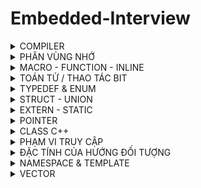 # Embedded-Interview
<details>

<summary>COMPILER</summary>
Quy trình dịch là quá trình chuyển đổi từ ngôn ngữ bậc cao sang ngôn ngữ đích (ngôn ngữ máy) để máy tính có thể hiểu và thực thi. Ngôn ngữ lập trình C++ là một ngôn ngữ dạng biên dịch. Chương trình được viết bằng C++ muốn chạy được trên máy tính phải trải qua một quá trình biên dịch để chuyển đổi từ dạng mã nguồn sang chương trình dạng mã thực thi. Quá trình được chia ra làm 4 giai đoạn chính:
    
![image](https://codelearn.io/Media/Default/Users/Darksider/ssj/maxresdefault.jpg)
	
	
HOẠT ĐỘNG

1. Giai đoạn tiền xử lý – Preprocessor
Bộ tiền xử lý có nhiệm vụ thực hiện:

- Nhận mã nguồn
- Xóa bỏ tất cả chú thích, comments của chương trình
- Chỉ thị tiền xử lý (bắt đầu bằng #) cũng được xử lý
Chúng ta có thể bắt lỗi ngay ở giai đoạn này với việc sử dụng một cách hợp lý các chỉ thị #if và #error. Bằng cách sử dụng option -E của trình biên dịch như bên dưới, chúng ta có thể dừng quá trình biên dịch ngay ở giai đoạn tiền xử lý nếu có lỗi ở giai đoạn này.

Ví dụ: chỉ thị #include cho phép ghép thêm mã chương trình của một tệp tiêu để vào mã nguồn cần dịch. Các hằng số được định nghĩa bằng #define sẽ được thay thế bằng giá trị cụ thể tại mỗi nơi sử dụng trong chương trình.
![image](https://codelearn.io/Media/Default/Users/Darksider/ssj/Screenshot%202020-09-22%20092248.png)
	
Sau khi thực hiện tiền xử lý
	
![image](https://codelearn.io/Media/Default/Users/Darksider/ssj/Screenshot%202020-09-22%20092317.png)
	

2. Compilation (biên dịch)

- Phân tích cú pháp (syntax) của mã nguồn NNBC.
- Chuyển chúng sang dạng mã Assembly là một ngôn ngữ bậc thấp (hợp ngữ) gần với tập lệnh của bộ vi xử lý.

![image](https://codelearn.io/Media/Default/Users/Darksider/ssj/Screenshot%202020-09-22%20094157.png)
	
3. Công đoạn dịch Assembly

- Dich chương trình => Sang mã máy 0 và 1
- Một tệp mã máy (.obj) sinh ra trong hệ thống sau đó.
	
4. Giai đoạn Linker

Trong giai đoạn này mã máy của một chương trình dịch từ nhiều nguồn (file .c hoặc file thư viện .lib) được liên kết lại với nhau để tạo thành chương trình đích duy nhất
Mã máy của các hàm thư viện gọi trong chương trình cũng được đưa vào chương trình cuối trong giai đoạn này.
Chính vì vậy mà các lỗi liên quan đến việc gọi hàm hay sử dụng biến tổng thể mà không tồn tại sẽ bị phát hiện. Kể cả lỗi viết chương trình chính không có hàm main() cũng được phát hiện trong liên kết.
    
</details>

<details>
<summary>PHÂN VÙNG NHỚ</summary>
	
<img width="400" alt="image" src="https://i0.wp.com/media.geeksforgeeks.org/wp-content/uploads/memoryLayoutC.jpg?resize=449%2C343&ssl=1">

## Phân vùng Text:
- Quyền truy cập chỉ Read và nó chứa lệnh để thực thi nên tránh sửa đổi instruction.

- Chứa khai báo hằng số trong chương trình (.rodata)
```
// Ví dụ : chỉ đọc data
const int a = 9;
char *arr = "Hello";
```
## Phân vùng Data:
- Quyền truy cập là read-write.

- Chứa biến toàn cục or biến static với giá trị khởi tạo khác không.

- Được giải phóng khi kết thúc chương trình.
```
#include <stdio.h>

int x = 10; // biến toàn cục
static int a = 15; // biến static toàn cục

void test(){
 static int b = 10; // biến static cục bộ
 a = a + 20;
 prinf("test: %d\n", a);
}
int main (){

 test();
 a = a +15;
 prinf("main: %d\n", a);
 return 0;
 // Result: test = 35, main = 50
```
## Phân vùng BSS:
- Quyền truy cập là read-write.

- Chứa biến toàn cục or biến static với giá trị khởi tạo bằng không or không khởi tạo.

- Được giải phóng khi kết thúc chương trình.
```
static int a ; // biến static toàn cục phân vùng bss
/* khi giá trị được khởi tạo vd: a = 10 thì nó vẫn ở phân vùng bss */ 
void test(){
 static int b ; // biến static cục bộ
}
int main (){
}
```
## Phân vùng Stack:
- Quyền truy cập là read-write.

- Được sử dụng cấp phát cho biến local, input parameter của hàm,…

- Sẽ được giải phóng khi ra khỏi block code/hàm.
```
// int a, int b là input parameter
int sum(int a, int b){
  int c; // biến cục bộ ở phân vùng stack
  c = a + b;
  return c;
}
```
## Phân vùng Heap:
- Quyền truy cập là read-write.

- Được sử dụng để cấp phát bộ nhớ động như: Malloc, Calloc,…

- Sẽ được giải phóng khi gọi hàm free,…
```
#include <stdio.h>
#include <stdint.h>
#include <stdlib.h>

void test1(){
  char arr[3]; // biến toàn cục
  printf("Dia chi arr: %p\n", arr);
}

void test2(){
/*
 Khi khai báo kiểu malloc, các ô nhớ sẽ được giữ nguyên bộ nhớ ban đầu (draf data hay dữ liệu rác).
 Kiểu trả về là con trỏ void (không có giá trị), tham số truyền vào là  size tính bằng byte.
 Vì hàm malloc trả về dạng void, vậy ta cần ép kiểu cho nó trở về đúng kiểu con trỏ mà ta sử dụng.
 Vì char có 1 byte nên khai báo sẽ được cấp 3 byte tương ứng 3 phần tử.
*/
  char *arr = (char*)malloc(sizeof(char)*3);
  // arr = (char*)realloc(arr,(sizeof(char)*5) // thay đổi kích thước mảng 5 byte tương ứng 5 phần tử
  printf("Dia chi arr: %p\n", arr);
  free(arr);
}

int main(){
  test1();
  test1();
  test2();
  test2();
}
/*
Result: khi chưa sử dụng lệnh free cho hàm malloc
Dia chi arr: 0061FF0D : khi gọi test1 lần 1 sau khởi tạo xong nó sẽ thoát ra và thu hồi vùng nhớ 
Dia chi arr: 0061FF0D : khi gọi test1 lần 2 nó khởi tạo địa chỉ trước đó vì địa chỉ đó vẫn còn trống.
Dia chi arr: 00BA2F20 : do malloc được lưu ở phân vùng Heap nên nó không thể tự thu hồi 
Dia chi arr: 00BA2F30

Result: khi sử dụng lệnh free cho hàm malloc
Dia chi arr: 0061FF0D
Dia chi arr: 0061FF0D
Dia chi arr: 00AD2F20
Dia chi arr: 00AD2F20
*/
```
## Sự khác nhau giữa bộ nhớ Heap và bộ nhớ Stack :
- Bộ nhớ Heap và bộ nhớ Stack bản chất đều cùng là vùng nhớ được tạo ra và lưu trữ trong RAM khi chương trình được thực thi.
- Bộ nhớ Stack được dùng để lưu trữ các biến cục bộ trong hàm, tham số truyền vào... Truy cập vào bộ nhớ này rất nhanh và được thực thi khi chương trình được biên dịch
- Vùng nhớ Stack được quản lý bởi hệ điều hành, dữ liệu được lưu trong Stack sẽ tự động hủy khi hàm thực hiện xong công việc của mình.
- Bộ nhớ Heap được dùng để lưu trữ vùng nhớ cho những biến con trỏ được cấp phát động bởi các hàm malloc - calloc - realloc (trong C).
- Nếu bạn liên tục cấp phát vùng nhớ mà không giải phóng thì sẽ bị lỗi tràn vùng nhớ Heap (Heap overflow).
</details>
    
 <details>
 <summary>MACRO - FUNCTION - INLINE</summary>
     
 ## Macro 
 - Macro không phải là hàm, cũng không phải là biến mà nó chỉ là 1 định nghĩa.
 - Macro được diễn ra ở quá trình tiền xử lý (preprocessor).
 - Thay thế định nghĩa macro vào đoạn code đã gọi.
 - VD: #define SUM(a,b)     (a+b)
       - Preprocessor khi gặp bất kỳ lời gọi SUM(first+last) nào thì thay ngay bằng (first+last)

     
 **VD1:**
 ```
 #define MAX 10
 Preprocessor khi gặp bất kỳ lời gọi MAX nào thì thay ngay bằng 10.
     
 #define SUM(a,b) a + b //SUM(a,b) gọi là định nghĩa
 Preprocessor khi gặp bất kỳ lời gọi SUM(first,last) nào thì thay ngay bằng (first+last).
 
 ```
     
 **VD2:**
 ```
  '\' trong Macro dùng để liên kết nội dung dòng bên dưới 
  #define CREATE_FUNC(ten_ham, noi_dung)    \
  void ten_ham(){                           \
     printf("%s\n",noi_dung);               \
  }
  CREATE_FUNC(test,"this is test\n"); // tạo ra hàm test
   /*
   void test(){                           
     printf("%s\n","this is test\n");       
  }
   */
  CREATE_FUNC(test2,"this is test2\n"); // tạo ra thêm hàm test2
  
 ```
 ## Function
- Khi thấy hàm được gọi, compiler sẽ phải lưu con trỏ chương trình Program Couter (PC) hiện tại vào Stack Pointer; chuyển Program Counter tới hàm được gọi, thực hiện hàm đó xong và lấy kết quả trả về; sau đó quay lại vị trí ban đầu trong stack trước khi gọi hàm và tiếp tục thực hiện chương trình.
- Như có thể thấy, các này khiến chương trình tốn thời gian hơn là chỉ cần thay thế đoạn code đã được compile (cách của inline function).
     
**VD: giả sử trường hợp 8 bit**
```
Trường hợp đang ở dưới thì khi đến 0x03 thì nó gặp 1 hàm. 
Lúc này nó sẽ lưu 0x03 vào Stack Pointer và PC nó sẽ vào hàm A để chạy từ 0xc1 đến 0xc6.
Sau khi PC chạy xong hàm A, lúc này nó sẽ vào Stack Pointer để lấy 0x03 gán cho PC và tiếp tục chạy từ 0x03 đến 0x08.
 
0x01   main (){           
0x02    while(1){     
0x03     A();
 .    
 .      }
0x08  }

0xc1    void A(){
  .
  .    
0xc6   }
```

## Inline
- Được xử lý bởi compiler
- Được khai báo với từ khóa inline
- Khi compiler thấy bất kỳ chỗ nào xuất hiện inline function, nó sẽ thay thế chỗ đó bởi định nghĩa của hàm đã được compiler tương ứng. –> Phần được thay thế không phải code mà là đoạn code đã được compiler.
     
## So sánh
- `Macro` đơn giản là chỉ `thay thế đoạn code macro vào chỗ được gọi` trước khi được biên dịch
- `Inline thay thế đoạn mã code đã được biên dịch vào chỗ được gọi`.
- `Hàm bình thường phải tạo một function call`, lưu địa chỉ trước khi gọi hàm vào stack sau đó mới thực hiện hàm và sau cùng là quay trở về địa chỉ trên stack trước khi gọi hàm và thực hiện tiếp chương trình
- `Macro khiến code trở nên dài` hơn rất nhiều so với bình thường `nhưng thời gian chạy nhanh`.
- `Hàm inline cũng khiến code dài hơn`, tuy nhiên nó làm `giảm thời gian chạy chương trình`.
- `Hàm bình thường` sẽ phải gọi function call nên `tốn thời gian hơn inline function` nhưng `code ngắn gọn hơn`.
   
</details>
    
    
<details>
<summary>TOÁN TỬ  / THAO TÁC BIT</summary>
    
- AND (Biểu thức AND): Ký hiệu: `&`.
	| A | B | A & B |
  	|---|---|:---:|
  	|0|0|  0|
  	|0|1|  0|
  	|1|0|  0|
  	|1|1|  1|
    ```c
    unsigned int a = 9;  
	unsigned int b = 8;  
    unsigned int result = a & b;  
	```
 - OR (Biểu thức OR): Ký hiệu: `|`.
	| A | B | A \| B |
  	|---|---|:---:|
  	|0|0|  0|
  	|0|1|  1|
  	|1|0|  1|
  	|1|1|  1|
    ```c
    unsigned int a = 5;  // 0101
	unsigned int b = 3;  // 0011
	unsigned int result = a | b;  // 0111
    ```
- XOR (Biểu thức XOR): Ký hiệu: `^`.
	| A | B | A ^ B |
  	|---|---|:---:|
  	|0|0|  0|
  	|0|1|  1|
  	|1|0|  1|
  	|1|1|  0|
    ```c
    unsigned int a = 5;  // 0101
	unsigned int b = 3;  // 0011
	unsigned int result = a ^ b;  // 0110
    ```
- NOT (Biểu thức NOT): Ký hiệu: `~`, thực hiện phép NOT bit, đảo ngược tất cả các bit của số.
	| A | ~ A |
  	|--|:---:|
  	|0|  1|
  	|1|  0|
    ```c
    unsigned int a = 5;  // 0101
	unsigned int result = ~a;  // 1010 (đảo ngược các bit)
    ```


##
<img width="355" alt="image" src="https://github.com/Kiet2024/Embedded_interview/assets/133784431/02e222c1-e668-4939-a6ea-dd05e7eb746e">

Dịch trái (<<) 4 bit là bỏ đi 4 bit bên trái(ở đầu) và thêm 4 bit 0 vào bên phải(ở cuối)

<img width="357" alt="image" src="https://github.com/Kiet2024/Embedded_interview/assets/133784431/085599a0-6a96-4d58-b47a-507eb1705ee4">

Dịch phải(>>) 1 bit là bỏ đi 1 bit bên phải(ở cuối) và thêm 1 bit 0 vào bên trái(ở đầu)
## Set 1 bit
```bit |= (1 << n); //(n là vị trí bit)```
## Clear 1 bit
```bit &= ~(1 << n);```
## Toggle 1 bit 
```bit ^= (1 << n);```
## Test 1 bit
``` 
// bit & (1 << n)
int bit = 5; // 0101
printf("%s",(((bit & (1<<2)) !=0)?"true":"false"));
 ```
</details>   
 
<details>
<summary>TYPEDEF & ENUM</summary>
    
Typedef được sử dụng để tạo tên mới cho kiểu dữ liệu. 
```
typedef uint8_t u8;
u8 x = 10; // u8 bản chất nó là kiểu uint8_t
 ```
Enum là 1 kiểu dữ liệu người dùng tự định nghĩa. Dùng để gán tên cho các hằng số. Được sử dụng để bạn có thể kiểm soát các hằng số không muốn bị nhầm lẫn trong quá trình sử dụng. Được sử dụng để định nghĩa các mã lỗi, các mã trả về, các biến hằng cần kiểm soát…
```
    typedef enum {
GiaTri1, 
GiaTri2, 
GiaTri3,
…, 
GiaTriN
} TenEnum;
```
</details>
    
    
<details>
<summary>STRUCT - UNION</summary>
 
## Struct
### Định nghĩa
struct là 1 tập hợp các phần tử dữ liệu cùng kiểu hoặc khác kiểu được gộp chung thành 1 nhóm. Các phần tử này được gọi là thành viên của struct.
	
### Cú pháp
```
struct <Tên struct>
{
<Kiểu dữ liệu thành viên số 1> <Tên thành viên số 1>;
<Kiểu dữ liệu thành viên số 2> <Tên thành viên số 2>;
…
};
```
### Sử dụng Struct
- Để truy cập vào các thành viên của struct sử dụng toán tử dấu chấm (.) đặt giữa tên biến kiểu struct và tên thành viên của struct cần truy cập.

- 1 biến thuộc kiểu struct cũng có thể trở thành tham số của 1 hàm.

- Có thể truy cập thành phần của struct thông qua biến con trỏ.
```
#include<stdio.h>
#include <string.h>
 
struct employee {
    int id;
    char name[50];
    float salary;
} e1; // khai bao bien e1
 
int main() {
    // luu tru thong tin employee
    e1.id = 17;
    strcpy(e1.name, "Vinh Tran"); // sao chep string thanh mang char
    e1.salary = 1000;
    // hien thi thong tin employee ra man hinh
    printf("employee 1 id : %d\n", e1.id);
    printf("employee 1 name : %s\n", e1.name);
    printf("employee 1 salary : %f\n", e1.salary);
    return 0;
}
```
 ### Size của Struct
 ```
 // Chương trình tính size của  1 struct
#include <stdio.h>
#include <stdint.h>

struct typeDate
{
    uint8_t arr1[10]; // 1 byte
    uint16_t arr2[7]; // 2 byte
    uint64_t arr3[5]; // 8 byte
    uint32_t arr4[1]; // 4 byte
};

int main ()
{
    printf("Size: %lu", sizeof(struct typeDate)); // result = 72 byte
    return 0;
}
 ```
 
Số byte cần quét trong 1 lần sẽ dựa trên byte lớn nhất trong struct
### Ví dụ 1:
```
struct typeDate
{
  // Số byte cần quét trong 1 lần = 8 byte
    uint8_t arr1[10]; // 1 byte
    uint16_t arr2[7]; // 2 byte
    uint64_t arr3[5]; // 8 byte
    uint32_t arr4[1]; // 4 byte
};
```
### Cách tính số size :

uint8_t có size 1 byte => arr1[10] cần 1*10 = 10 byte để lưu, mà 1 lần quét là 8 byte (byte cao nhất trong struct) 

=> arr1[10] = 10 byte + **6 byte dư** = 10 byte (cần 2 lần quét)

uint16_t có size 2 byte => arr2[7] cần 2*7 = 14 byte để lưu, mà ở trên còn dư 6 byte, nên lúc này cần 1 lần quét là đủ 

=> arr2[7] = **6 byte (byte dư ở arr1)** + 8 byte = 14 byte.

uint64_t có size 8 byte => arr3[5] cần 8*5 = 40 byte để lưu 

=> arr3[5] = 40byte ( 5 lần quét).

uint32_t có size 4 byte => arr3[1] cần 4*1 = 4 byte để lưu, nên chỉ cần 1 lần quét

=>  arr3[1] = 4 byte + 4 byte dư = 8 byte

==> tổng size = 10 byte + 14 byte + 40 byte + 8 byte = 72 byte

### Ví dụ 2:
```
struct typeDate
{
  // Số byte cần quét trong 1 lần = 4 byte
    uint8_t arr1[11]; // 1 byte
    uint32_t arr2[4]; // 4 byte
    uint16_t arr3[7]; // 2 byte
};
```
### Cách tính số size

uint8_t có size 1 byte => arr1[11] cần 1*11 = 11 byte để lưu, mà 1 lần quét là 4 byte (byte cao nhất trong struct) 

=> arr1[11] = 11 byte + **1 byte dư** = 12 byte (cần 3 lần quét)

uint32_t có size 4 byte => arr2[4] cần 4*4 = 16 byte để lưu 

=>  arr2[4] = 16 byte  (cần 4 lần quét)

uint16_t có size 2 byte => arr3[7] cần 2*7 = 14 byte để lưu

=> arr2[7] = 14 byte + 2 byte dư = 16 byte (cần 4 lần quét)

==> tổng size = 12 byte + 16 byte + 16 byte = 44 byte

## Union  
### Định nghĩa
Cũng giống như struct, union là 1 tập hợp các phần tử dữ liệu cùng kiểu hoặc khác kiểu được gộp chung thành 1 nhóm. Các phần tử này được gọi là thành viên của union.
### Cú pháp
```
union <Tên struct>
{
<Kiểu dữ liệu thành viên số 1> <Tên thành viên số 1>;
<Kiểu dữ liệu thành viên số 2> <Tên thành viên số 2>;
…
};
```
 ```
typedef union
{
    /*size union = size member lớn nhất
      union là bộ nhớ dùng chung nên khi thay đổi member này sẽ ảnh hưởng đến
      member khác.
    */
    uint8_t test1[6]; // 6 byte
    uint8_t test2[2]; // 2 byte
}data_union;
 ```
### Sử dụng Union
- Để truy cập vào các thành viên của union sử dụng toán tử dấu chấm (.) đặt giữa tên biến kiểu union và tên thành viên của union cần truy cập.

- 1 biến thuộc kiểu union cũng có thể trở thành tham số của 1 hàm.

- Có thể truy cập thành viên của union thông qua biến con trỏ.
```
#include <stdio.h>
#include <string.h>
 
/**
 * dinh nghia union Employee
 */
union Employee {
    int id;
    char name[50];
} e1; // khai bao bien e1 cho Employee
 
/**
 * ham main
 */
int main() {
    // luu tru thong tin employee e1
    e1.id = 101;
    strcpy(e1.name, "Vinh Tran"); // chuyen doi chuoi thanh mang char
    // hien thi thong tin e1 ra man hinh
    printf("employee e1 id: %d\n", e1.id);
    printf("employee e1 name: %s\n", e1.name);
    return 0;
}
```
## So sánh Struct - Union
Về mặt ý nghĩa, struct và union cơ bản giống nhau. Tuy nhiên, về mặt lưu trữ trong bộ nhớ, chúng có sự khác biệt rõ rệt như sau:
- Struct: Dữ liệu của các thành viên của struct được lưu trữ ở những vùng nhớ khác nhau. Do đó kích thước của 1 struct tối thiểu bằng kích thước các thành viên cộng lại tại vì còn phụ thuộc vào bộ nhớ đệm (struct padding).
- Union : Dữ liệu các thành viên sẽ dùng chung 1 vùng nhớ. Kích thước của union được tính là kích thước lớn nhất của kiểu dữ liệu trong union. Việc thay đổi nội dung của 1 thành viên sẽ dẫn đến thay đổi nội dung của các thành viên khác.

</details>

<details>
    <summary>EXTERN - STATIC</summary>
    
 ## Extern

 Biến extern được sử dụng khi một tệp cụ thể cần truy cập một biến từ tệp khác.
    
 **VD:**
 ``` 
// file main.c
#include <stdio.h>
extern int count; // sử dụng biến count ở file test
extern void dem(); //sử dụng hàm ở file test
int main ()
{
    printf("count: %d\n",count);
    dem();
    dem();
    return 0; 
   /* Run chương trình : gcc main.c test.c -o main
                        ./main
    Result :   16 
               16
               17 
    */
}
 ```

```
// flie test.c  
int count = 16;

void dem(){
    printf("count = %d\n",count);
    count++;
}
```
 ## Static cục bộ
Khi 1 biến cục bộ được khai báo với từ khóa static. Biến sẽ chỉ được `khởi tạo 1 lần duy nhất` và `tồn tại suốt thời gian chạy chương trình`. `Giá trị của nó không bị mất đi ngay cả kết thúc hàm`. Tuy nhiên khác với biến toàn cục có thể gọi trong tất cả mọi nơi trong chương trình, thì `biến cục bộ static chỉ có thể được gọi trong nội bộ hàm khởi tạo ra nó`. Mỗi lần hàm được gọi, giá trị của biến chính bằng giá trị tại lần gần nhất hàm được gọi.
```
// Ví dụ
#include <stdio.h>
    
void dem(){
    static int count = 10; // static cục bộ
    printf("count = %d\n",count);
    count++;
}
    
int main()
{
    dem();
    dem();
    dem();
    
    return 0;
}
/*
    Result:
    10
    11
    12
*/
```
## Static toàn cục
Static toàn cục mọi hàm có thể gọi nó được, nhưng nó chỉ có thể được `truy cập và sử dụng trong File khai báo nó, các File khác không có cách nào truy cập được`.
```
 // Ví dụ
 #include <stdio.h>

/*
    static toàn cục chỉ có thể lấy giá trị trong file chứa nó
    nên khi sử dụng extern để sử dụng biến, hàm đó ở file khác sẽ báo lỗi
*/

static int count = 16;

void dem(){
    printf("count = %d\n",count);
    count++;
}
int main()
{
    dem();
    dem();
}
/*
    Result: 
    16
    17
*/
```
</details>
    
<details>
<summary>POINTER</summary>
 
## Null Pointer
- Con trỏ null là con trỏ có giá trị và địa chỉ bằng 0.
- Khi khai báo 1 con trỏ:
    + Phải khai báo địa chỉ cho nó.
    + Nếu mà chưa sử dụng thì gán cho nó con trỏ null. 
    + Hoặc khi khai báo con trỏ và đã sử dụng nó rồi, khi không muốn sử dụng nó nữa thì phải gán nó lại là con trỏ null.
```
    int *ptr = NULL;
```
## Function Pointer
- Sau khi khai báo thì hàm cũng được lưu trữ tại một địa chỉ trong bộ nhớ, và do đó, chúng ta cũng có thể sử dụng con trỏ để lưu trữ địa chỉ và qua đó thao tác với chúng.
- Chúng ta gọi con trỏ lưu trữ địa chỉ của một hàm là con trỏ hàm trong c, và sử dụng nó để truy cập vào địa chỉ của hàm, cũng như thực thi các xử lý bên trong hàm đó.
 ```
    Cách khai báo:
        type (*fp) ( para_type_1, para_type_2, para_type_3,...);
    fp: tên con trỏ hàm.
    type: kiểu của con trỏ.
    para_type_1,.. : các kiểu của các đối số parameter.
 ```
 ```
 VD:
#include <stdio.h>

void tong(int a,int b){
    printf("tong %d va %d = %d\n", a, b, a + b);
}

void hieu(int a,int b){
    printf("hieu %d va %d = %d\n", a, b, a - b);
}

void tich(int a,int b){
    printf("tich %d va %d = %d\n", a, b, a * b);
}

void thuong(int a,int b){
    printf("thuong %d va %d = %f\n", a, b, (float)a/b);
}

void tinhtoan(int a, int b, void (*ptr)(int, int))
{   // thông qua con trỏ hàm để hàm làm input parameter
    printf("Chuong trin tinh toan\n");
    ptr(a,b);
}
int main()
{

    // void (*pheptoan)(int, int) = NULL;
    // pheptoan = thuong;
    // pheptoan(5,1);

    tinhtoan(8,6,thuong);
    return 0;
}
    
 ```
 ## Void Pointer
 - `Con trỏ void có thể trỏ đến các vùng nhớ có các kiểu dữ liệu khác nhau`.
 - Tuy nhiên, con trỏ void không xác định được kiểu dữ liệu của vùng nhớ mà nó trỏ tới, vì vậy không thể truy cập xuất trực tiếp nội dung thông qua toán tử derefernce () được. Mà `con trỏ kiểu void` cần `phải được ép kiểu` một cách rõ ràng `sang con trỏ có kiểu dữ liệu khác trước khi sử dụng toán tử derefernce` ().
 ```
 #include <stdio.h>

void tong(int a,int b){
    printf("tong %d va %d = %d\n", a, b, a + b);
}

int main()
{

    int i = 3;
    double d =12.4;
    char c ='B';

    // con trỏ void có thể trỏ đến bất kỳ địa chỉ nào 
    void *ptr = &i;

    // để lấy giá trị từ con trỏ void ta cần ép kiểu nó
    printf("i = %d\n",*(int *)ptr);

    ptr = &d;
    printf("d = %f\n",*(double *)ptr);

    ptr = &c;
    printf("c = %c\n",*(char *)ptr);

    ptr = &tong;
    ((void (*)(int, int))ptr)(9,1);
    return 0;
}
    
 ```
 ## Pointer to Pointer
 Con trỏ trỏ đến con trỏ (Pointers to pointers) là một con trỏ chứa địa chỉ của một con trỏ khác.
    
 ```
  cách khai báo: 
   data_type_of_pointer **name_of_variable = & normal_pointer_variable;
 ```
 
 ```
int val = 5; 
int *ptr = &val; // lưu địa chỉ của val vào con trỏ ptr. 
int **d_ptr = &ptr; // con trỏ tới một con trỏ được khai báo 
                    // đang trỏ tới một số nguyên.
    
 ```
 ```
 VD :
 #include <stdio.h>
 
int main()
{
    int var = 123;
 
    int* ptr2;
 
    int** ptr1;
 
    ptr2 = &var;
 
    ptr1 = &ptr2;
 
    printf("Gia tri var = %d\n", var);
    printf("Gia tri *pointer = %d\n", *ptr2);
    printf("Gia tri **pointer = %d\n", **ptr1);
 
    return 0;
    
    /*
     Result : 
        Gia tri var = 123
        Gia tri *pointer = 123
        Gia tri **pointer = 123
    */
}
 ```
</details>

<details>
<summary>CLASS C++</summary>
	
## Class là gì?
	
`Class` hay lớp là một mô tả `trừu tượng (abstract)` của nhóm các `đối tượng (object)` có 
cùng bản chất, ngược lại mỗi một đối tượng là một `thể hiện cụ thể (instance)` cho những mô tả trừu tượng đó. Một class trong C++ sẽ có các đặc điểm sau:
- Một class bao gồm các thành phần dữ liệu (thuộc tính hay property) và các 
phương thức (hàm thành phần hay method).
- Class thực chất là một kiểu dữ liệu do người lập trình định nghĩa.
- Trong C++, từ khóa class sẽ chỉ điểm bắt đầu của một class sẽ được cài đặt. 
Ví dụ về một class đơn giản, class Car. Một chiếc xe hơi vậy thì sẽ có chung những đặc điểm là đều có vô lăng, có bánh xe nhiều hơn 3, có động cơ… Đó là một class, một cái model hay mẫu mà người ta đã quy định là nếu đúng như vậy thì nó là xe hơi. Nhưng mà xe thì có thể có nhiều hãng khác nhau, BMW, Vinfast, Toyota… Thì mỗi hãng xe lại có những model xe khác nhau nhưng chúng đều là xe hơi. Vậy thì trong lập trình cũng vậy, class là quy định ra một mẫu, một cái model mà các thể hiện của nó (instance) hay đối tượng (object) phải tuân theo.

## Khai báo class và sử dụng class

Ví dụ một class cơ bản:
```
class Person {
 public:
 string firstName; // property
 string lastName; // property
 int age; // property
 void fullname() { // method
 cout << firstName << ' ' << lastName;
 }
};
```
Cú pháp tạo object của một class và sử dụng các thuộc tính và phương thức:
```
Person person;
person.firstName = "Khiem";
person.lastName = "Le";
person.fullname(); // sẽ in ra màn hình là "Khiem Le"
```

</details>

<details>
<summary>PHẠM VI TRUY CẬP</summary>

## Access modifiers & properties declaration

`Access modifier` là phạm vi truy cập của các `thuộc tính` và `phương thức` sẽ được khai báo bên dưới nó. Có 3 phạm vi truy cập trong C++ là `public`, `private` và `protected`.
- Các thuộc tính và phương thức khai báo public thì có thể được truy cập trực tiếp thông qua `instance` của class đó. Các thuộc tính nên khai báo là `public` 
nếu bạn không có ràng buộc điều kiện trước khi gán (người dùng có thể thoải mái gán giá trị) hoặc bạn không cần xử lý trước khi trả về giá trị thuộc 
tính;
- Các thuộc tính `private` thường được sử dụng khi bạn không mong muốn người khác có thể tùy ý gán giá trị hoặc là bạn muốn xử lý trước khi trả về 
giá trị.
- Đối với `protected`, các phương thức và thuộc tính chỉ có thể truy cập qua các class kế thừa nó hoặc chính nó.

Ví dụ của access modifier:
```
class MyClass
{
public:
int public_property;
private:
int _private_property;
};
```
## Method declaration

Phương thức cũng giống như một hàm bình thường.
Đối với phương thức thì có hai cách định nghĩa thi hành: định nghĩa thi hành trong lúc định nghĩa class và định nghĩa thi hành bên ngoài class.
Định nghĩa thi hành bên trong class:
```
class Animal {
 public:
 string sound;
 void makeNoise() {
 cout << sound;
 }
};
```
Định nghĩa thi hành bên ngoài class:
```
class Animal {
 public:
 string sound;
 void makeNoise();
};
void Animal::makeNoise() {
 cout << sound;
}
```

## Constructor

`Constructor` hay hàm dựng là một hàm đặc biệt, nó sẽ được gọi ngay khi chúng ta khởi tạo một `object`. 
```
class Person {
public:
 string firstName;
 string lastName;
 int age;
Person(string _firstName, string _lastName, int _age)
 {
 firstName = _firstName;
 lastName = _lastName;
 age = _age;
 }
 void fullname() {
cout << firstName << ' ' << lastName;
 }
};
```

## Static member

`Static member` hay `thành viên tĩnh` trong class C++ cũng tương tự như với `static variable (biến tĩnh)` trong function. Đối với function, sau khi thực hiện xong khối lệnh và thoát thì biến tĩnh vẫn sẽ không mất đi. Đối với class, thành viên tĩnh sẽ là thuộc tính dùng chung cho tất cả các đối tượng của class đó, cho dù là không có đối tượng nào tồn tại. Tức là bạn có thể khai báo nhiều object, mỗi object các thuộc tính của nó đều khác nhau nhưng riêng static thì chỉ có một và static member tồn tại trong suốt chương trình cho dù có hay không có object nào của nó hay nói ngắn gọn là 
dùng chung một biến static.

</details>

<details>
<summary>ĐẶC TÍNH CỦA HƯỚNG ĐỐI TƯỢNG</summary>
	
Có 4 đặc tính quan trọng của lập trình hướng đối tượng trong C++ mà chúng ta cần 
nắm vững sau đây.

`Inheritance (Tính kế thừa )` trong lập trình hướng đối tượng có ý nghĩa, một class 
có thể kế thừa các thuộc tính của một class khác đã tồn tại trước đó.

Khi một class con được tạo ra bởi việc kế thừa thuộc tính của class cha thì chúng ta 
sẽ gọi class con đó là subclass trong C++, và class cha chính là superclass trong 
C++.


`Abstraction (Tính trừu tượng)` trong lập trình hướng đối tượng là một khả năng 
mà chương trình có thể bỏ qua sự phức tạp bằng cách tập trung vào cốt lõi của thông 
tin cần xử lý.
Điều đó có nghĩa, bạn có thể xử lý một đối tượng bằng cách gọi tên một phương 
thức và thu về kết quả xử lý, mà không cần biết làm cách nào đối tượng đó được các 
thao tác trong class.

Ví dụ đơn giản, bạn có thể nấu cơm bằng nồi cơm điện bằng cách rất đơn giản là ấn 
công tắc nấu, mà không cần biết là bên trong cái nồi cơm điện đó đã làm thế nào mà 
gạo có thể nấu thành cơm.


`Polymorphism (Tính đa hình)` trong lập trình hướng đối tượng là một khả năng mà 
một phương thức trong class có thể đưa ra các kết quả hoàn toàn khác nhau, tùy 
thuộc vào dữ liệu được xử lý.

Ví dụ đơn giản, cùng là một class quản lý dữ liệu là các con vật, thì hành động sủa 
hay kêu của chúng được định nghĩa trong class sẽ cho ra kết quả khác nhau, ví dụ 
nếu là con mèo thì kêu meo meo, còn con chó thì sủa gâu gâu chẳng hạn.


`Encapsulation (Tính đóng gói)` trong lập trình hướng đối tượng có ý nghĩa không 
cho phép người sử dụng các đối tượng thay đổi trạng thái nội tại của một đối tượng, 
mà chỉ có phương thức nội tại của đối tượng có thể thay đổi chính nó.

Điều đó có nghĩa, dữ liệu và thông tin sẽ được đóng gói lại, giúp các tác động bên 
ngoài một đối tượng không thể làm thay đổi đối tượng đó, nên sẽ đảm bảo tính toàn 
vẹn của đối tượng, cũng như giúp dấu đi các dữ liệu thông tin cần được che giấu.

Ví dụ đơn giản, khi bạn dùng một cái iphone, bạn không thể thay đổi các cấu trúc 
bên trong của hệ điều hành iOS, mà chỉ có Apple mới có thể làm được điều này thôi.

</details>

<details>
<summary>NAMESPACE & TEMPLATE </summary>

### NAMEPSPACE

## Tình huống

Khi đang lập trình trong một file A bạn include 2 file B và C, nhưng 2 file này có cùng định nghĩa một hàm function() giống nhau về tên và tham số truyền vào, nhưng xử lý của mỗi hàm ở mỗi file là khác nhau, vấn đề đặt ra là code làm sao để trình biên dịch hiểu được khi nào bạn muốn gọi function của file B, khi nào bạn muốn gọi function của file C. Khi gọi hàm function() ở file A, trình biên dịch sẽ không biết được hàm function() bạn muốn gọi là hàm được định nghĩa ở file B hay file C. Vì vậy trình biên dịch chương trình sẽ báo lỗi.

## Định nghĩa:

`Namespace` là từ khóa trong C++ được sử dụng để định nghĩa một phạm vi nhằm mục đích phân biệt các hàm, lớp, biến, ... cùng tên trong các thư viện khác nhau.

## Cú pháp
```
namespace ten_namespace{
    //code
}
```

fileB.hpp:
```
#include <iostream>

using namespace std;

namespace fileB{
    void function(() { cout << “function in fileB running.” << endl; }
}
```
fileC.hpp:
```
#include <iostream>

using namespace std;

namespace fileC{
    void function(() { cout << “function in fileC running.” endl; }
}
```
fileA.hpp:
```
#include <iostream>
#incldue “fileB.hpp”
#include “fileC.hpp”

using namespace std;

int main() {
    fileB::function();
    fileC::function();
    
    return 0;
}
```
Kết quả:
```
function fileB running.
function fileC running.
```

### TEMPLATE

- Template (khuôn mẫu) là một từ khóa trong C++, và là một kiểu dữ liệu trừu tượng tổng quát hóa cho các kiểu dữ liệu int, float, double, bool...
- Template trong C++ có 2 loại đó là function template & class template.
- Template giúp người lập trình định nghĩa tổng quát cho hàm và lớp thay vì phải nạp chồng (overloading) cho từng hàm hay phương thức với những kiểu dữ liệu khác nhau.

</details>

<details>
<summary>VECTOR</summary>

Giống như là mảng (array), vector trong C++ là một đối tượng dùng để chứa các đối tượng khác, và các đối tượng được chứa này cũng được lưu trữ một cách liên tiếp 
trong vector.
Tuy nhiên, nếu như số lượng phần tử (size) của một mảng là cố định, thì ở vector, nó hoàn toàn có thể thay đổi trong suốt quá trình làm việc của chương trình

## Modifiers

1. `push_back()`: Hàm đẩy một phần tử vào vị trí sau cùng của vector. Nếu kiểu của đối tượng được truyền dưới dạng tham số trong push_back() không giống với kiểu 
của vector thì sẽ bị ném ra.

`ten-vector.push_back(ten-cua-phan-tu);`

2. assign(): Nó gán một giá trị mới cho các phần tử vector bằng cách thay thế các giá trị cũ.
   
`ten-vector.assign(int size, int value);`

3. `pop_back()`: Hàm pop_back () được sử dụng để xóa đi phần tử cuối cùng mộtvector.

4. `insert()`: Hàm này chèn các phần tử mới vào trước phần tử trước vị trí được trỏ bởi vòng lặp. Chúng ta cũng có thể chuyển một số đối số thứ ba, đếm số lần phần tử được chèn vào trước vị trí được trỏ.
   
5. `erase()`: Hàm được sử dụng để xóa các phần tử tùy theo vị trí vùng chứa
  
6. `emplace()`: Nó mở rộng vùng chứa bằng cách chèn phần tử mới vào
    
7.`emplace_back()`: Nó được sử dụng để chèn một phần tử mới vào vùng chứa vector, phần tử mới sẽ được thêm vào cuối vector

8. `swap()`: Hàm được sử dụng để hoán đổi nội dung của một vector này với một vector khác cùng kiểu. Kích thước có thể khác nhau.
    
9.`clear()`: Hàm được sử dụng để loại bỏ tất cả các phần tử của vùng chứa vector
 
</details>
